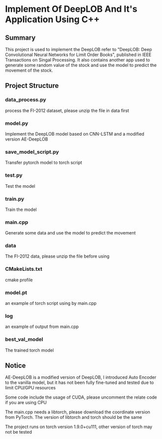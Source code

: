 # Implement Of DeepLOB And It's Application Using C++
## Summary
This project is used to implement the DeepLOB refer to "DeepLOB: Deep Convolutional Neural Networks for Limit Order Books", published in IEEE Transactions on Singal Processing. It also contains another app used to generate some random value of the stock and use the model to predict the movement of the stock.
## Project Structure
### data_process.py
process the FI-2012 dataset, please unzip the file in data first
### model.py
Implement the DeepLOB model based on CNN-LSTM and a modified version AE-DeepLOB
### save_model_script.py
Transfer pytorch model to torch script
### test.py
Test the model
### train.py
Train the model
### main.cpp
Generate some data and use the model to predict the movement
### data
The FI-2012 data, please unzip the file before using
### CMakeLists.txt
cmake profile
### model.pt
an example of torch script using by main.cpp
### log
an example of output from main.cpp
### best_val_model
The trained torch model
## Notice
AE-DeepLOB is a modified version of DeepLOB, I introduced Auto Encoder to the vanilla model, but it has not been fully fine-tuned and tested due to limit CPU/GPU resources

Some code include the usage of CUDA, please uncomment the relate code if you are using CPU

The main.cpp needs a libtorch, please download the coordinate version from PyTorch. The version of libtorch and torch should be the same

The project runs on torch version 1.9.0+cu111, other version of torch may not be tested
